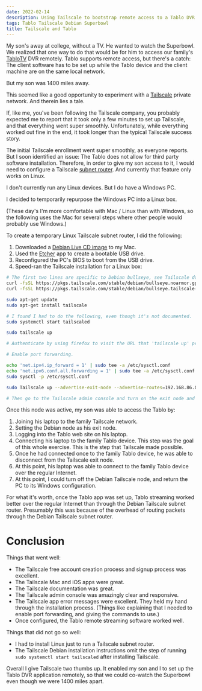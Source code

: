 ```yaml
---
date: 2022-02-14
description: Using Tailscale to bootstrap remote access to a Tablo DVR.
tags: Tablo Tailscale Debian Superbowl
title: Tailscale and Tablo
---
```


My son's away at college, without a TV. He wanted to watch the Superbowl. We
realized that one way to do that would be for him to access our family's
[TabloTV](https://www.tablotv.com/) DVR remotely. Tablo supports remote access,
but there's a catch: The client software has to be set up while the Tablo device 
and the client machine are on the same local network.

But my son was 1400 miles away.

This seemed like a good opportunity to experiment with a [Tailscale](https://tailscale.com/)
private network. And therein lies a tale.

<!--more-->

If, like me, you've been following the Tailscale company, you probably expected me
to report that it took only a few minutes to set up Tailscale, and that everything went
super smoothly. Unfortunately, while everything worked out fine in the end, it took
longer than the typical Tailscale success story.

The initial Tailscale enrollment went super smoothly, as everyone reports. But I soon
identified an issue: The Tablo does not allow for third party software installation.
Therefore, in order to give my son access to it, I would need to configure a Tailscale
[subnet router](https://tailscale.com/kb/1019/subnets). And currently that feature
only works on Linux.

I don't currently run any Linux devices. But I do have a Windows PC.

I decided to temporarily repurpose the Windows PC into a Linux box.

(These day's I'm more comfortable with Mac / Linux than with Windows, so the following
uses the Mac for several steps where other people would probably use Windows.)

To create a temporary Linux Tailscale subnet router, I did the following:

1. Downloaded a [Debian Live CD image](https://debian.org/CD/live/) to my Mac.
2. Used the [Etcher](https://www.balena.io/etcher/) app to create a bootable USB drive.
3. Reconfigured the PC's BIOS to boot from the USB drive.
4. Speed-ran the Tailscale installation for a Linux box:


```bash
# The first two lines are specific to Debian bullseye, see Tailscale docs for other releases:
curl -fsSL https://pkgs.tailscale.com/stable/debian/bullseye.noarmor.gpg | sudo tee /usr/share/keyrings/tailscale-archive-keyring.gpg >/dev/null
curl -fsSL https://pkgs.tailscale.com/stable/debian/bullseye.tailscale-keyring.list | sudo tee

sudo apt-get update
sudo apt-get install tailscale

# I found I had to do the following, even though it's not documented.
sudo systemctl start tailscaled

sudo tailscale up

# Authenticate by using firefox to visit the URL that 'tailscale up' prints out.

# Enable port forwarding.

echo 'net.ipv4.ip_forward = 1' | sudo tee -a /etc/sysctl.conf
echo 'net.ipv6.conf.all.forwarding = 1' | sudo tee -a /etc/sysctl.conf
sudo sysctl -p /etc/sysctl.conf

sudo Tailscale up --advertise-exit-node --advertise-routes=192.168.86.0/24

# Then go to the Tailscale admin console and turn on the exit node and advertise routes switches for the newly added node.
```

Once this node was active, my son was able to access the Tablo by:

1. Joining his laptop to the family Tailscale network.
2. Setting the Debian node as his exit node.
3. Logging into the Tablo web site on his laptop.
4. Connecting his laptop to the family Tablo device.
   This step was the goal of this whole exercise.
   This is the step that Tailscale made possible.
5. Once he had connected once to the family Tablo device, he was able to disconnect from the Tailscale exit node.
6. At this point, his laptop was able to connect to the family Tablo device over the regular Internet.
7. At this point, I could turn off the Debian Tailscale node, and return the PC to its Windows configuration.

For what it's worth, once the Tablo app was set up, Tablo streaming worked better over the regular Internet than through the
Debian Tailscale subnet router. Presumably this was because of the overhead of routing packets through the Debian Tailscale subnet router.

# Conclusion

Things that went well:

+ The Tailscale free account creation process and signup process was excellent.
+ The Tailscale Mac and iOS apps were great.
+ The Tailscale documentation was great.
+ The Tailscale admin console was amazingly clear and responsive.
+ The Tailscale app error messages were excellent. They held my hand through the installation process.
  (Things like explaining that I needed to enable port forwarding, and giving the commands to use.)
+ Once configured, the Tablo remote streaming software worked well.

Things that did not go so well:

- I had to install Linux just to run a Tailscale subnet router.
- The Tailscale Debian installation instructions omit the step of running `sudo systemctl start tailscaled` after installing Tailscale.

Overall I  give Tailscale two thumbs up. It enabled my son and I to set up the Tablo DVR application remotely, so that we could
co-watch the Superbowl even though we were 1400 miles apart.
